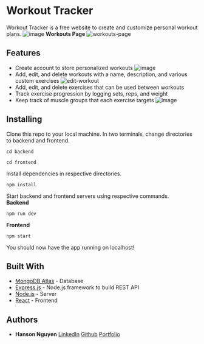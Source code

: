 # Workout Tracker

Workout Tracker is a free website to create and customize personal workout plans.
![image](https://user-images.githubusercontent.com/64661526/224522406-81579b07-be5c-40a8-ab4c-0d1b1ead65d4.png)
**Workouts Page**
![workouts-page](https://user-images.githubusercontent.com/64661526/224522358-8231189a-e151-48f3-9fc8-b93c5cc85030.png)

## Features
* Create account to store personalized workouts
![image](https://user-images.githubusercontent.com/64661526/224522387-b94033e2-7283-4e53-8e43-850f2f855416.png)
* Add, edit, and delete workouts with a name, description, and various custom exercises
![edit-workout](https://user-images.githubusercontent.com/64661526/224522365-5e1ca153-9e77-4920-a64e-f3fab24fbf23.png)
* Add, edit, and delete exercises that can be used between workouts
* Track exercise progression by logging sets, reps, and weight
* Keep track of muscle groups that each exercise targets
![image](https://user-images.githubusercontent.com/64661526/224522375-69fb2d87-a2cc-4b45-acff-816cba9097fb.png)

## Installing

Clone this repo to your local machine. In two terminals, change directories to backend and frontend.
```
cd backend
```
```
cd frontend
```
Install dependencies in respective directories.
```
npm install
```
Start backend and frontend servers using respective commands.  
**Backend**
```
npm run dev
```
**Frontend**
```
npm start
```
You should now have the app running on localhost!

## Built With

* [MongoDB Atlas](https://www.mongodb.com/atlas/database) - Database
* [Express.js](https://expressjs.com/) - Node.js framework to build REST API
* [Node.js](https://nodejs.org/en/) - Server
* [React](https://reactjs.org/) - Frontend

## Authors

* **Hanson Nguyen**  [LinkedIn](https://www.linkedin.com/in/hansonnguyen/)  [Github](https://github.com/hansonguyen)  [Portfolio](https://hansonguyen.github.io/)
